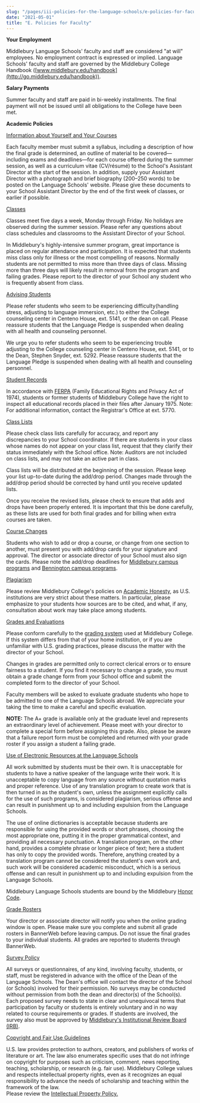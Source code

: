 ```yaml
---
slug: "/pages/iii-policies-for-the-language-schools/e-policies-for-faculty"
date: "2021-05-01"
title: "E. Policies for Faculty"
---
```


**Your Employment**

Middlebury Language Schools' faculty and staff are considered "at will" employees. No employment contract is expressed or implied. Language Schools' faculty and staff are governed by the Middlebury College Handbook ([www.middlebury.edu/handbook](http://go.middlebury.edu/handbook)).

**Salary Payments**

Summer faculty and staff are paid in bi-weekly installments. The final payment will not be issued until all obligations to the College have been met.

**Academic Policies**

<span style="text-decoration:underline">Information about Yourself and Your Courses</span>

Each faculty member must submit a syllabus, including a description of how the final grade is determined, an outline of material to be covered—including exams and deadlines—for each course offered during the summer session, as well as a curriculum vitae (CV/résumé) to the School's Assistant Director at the start of the session. In addition, supply your Assistant Director with a photograph and brief biography (200–250 words) to be posted on the Language Schools' website. Please give these documents to your School Assistant Director by the end of the first week of classes, or earlier if possible.

<span style="text-decoration:underline">Classes</span>

Classes meet five days a week, Monday through Friday. No holidays are observed during the summer session. Please refer any questions about class schedules and classrooms to the Assistant Director of your School.

In Middlebury's highly-intensive summer program, great importance is placed on regular attendance and participation. It is expected that students miss class only for illness or the most compelling of reasons. Normally students are not permitted to miss more than three days of class. Missing more than three days will likely result in removal from the program and failing grades. Please report to the director of your School any student who is frequently absent from class.

<span style="text-decoration:underline">Advising Students</span>

Please refer students who seem to be experiencing difficulty(handling stress, adjusting to language immersion, etc.) to either the College counseling center in Centeno House, ext. 5141, or the dean on call. Please reassure students that the Language Pledge is suspended when dealing with all health and counseling personnel.

We urge you to refer students who seem to be experiencing trouble adjusting to the College counseling center in Centeno House, ext. 5141, or to the Dean, Stephen Snyder, ext. 5292\. Please reassure students that the Language Pledge is suspended when dealing with all health and counseling personnel.

<span style="text-decoration:underline">Student Records</span>

In accordance with [FERPA](/pages/i-policies-for-all/records/ferpa) (Family Educational Rights and Privacy Act of 1974), students or former students of Middlebury College have the right to inspect all educational records placed in their files after January 1975\. Note: For additional information, contact the Registrar's Office at ext. 5770.

<span style="text-decoration:underline">Class Lists</span>

Please check class lists carefully for accuracy, and report any discrepancies to your School coordinator. If there are students in your class whose names do not appear on your class list, request that they clarify their status immediately with the School office. Note: Auditors are not included on class lists, and may not take an active part in class.

Class lists will be distributed at the beginning of the session. Please keep your list up-to-date during the add/drop period. Changes made through the add/drop period should be corrected by hand until you receive updated lists.

Once you receive the revised lists, please check to ensure that adds and drops have been properly entered. It is important that this be done carefully, as these lists are used for both final grades and for billing when extra courses are taken.

<span style="text-decoration:underline">Course Changes</span>

Students who wish to add or drop a course, or change from one section to another, must present you with add/drop cards for your signature and approval. The director or associate director of your School must also sign the cards. Please note the add/drop deadlines for [Middlebury campus programs](/pages/iii-policies-for-the-language-schools/b-academic-policies/b-4-registration) and [Bennington campus programs](/pages/iii-policies-for-the-language-schools/b-academic-policies/b-4-registration).

<span style="text-decoration:underline">Plagiarism</span>

Please review Middlebury College's policies on [Academic Honesty](/pages/ii-ug-college-policies/ug-policies/academics/acad-honesty), as U.S. institutions are very strict about these matters. In particular, please emphasize to your students how sources are to be cited, and what, if any, consultation about work may take place among students.

<span style="text-decoration:underline">Grades and Evaluations</span>

Please conform carefully to the [grading system](/pages/ii-ug-college-policies/ug-policies/academics/grades-transcripts) used at Middlebury College. If this system differs from that of your home institution, or if you are unfamiliar with U.S. grading practices, please discuss the matter with the director of your School.

Changes in grades are permitted only to correct clerical errors or to ensure fairness to a student. If you find it necessary to change a grade, you must obtain a grade change form from your School office and submit the completed form to the director of your School.

Faculty members will be asked to evaluate graduate students who hope to be admitted to one of the Language Schools abroad. We appreciate your taking the time to make a careful and specific evaluation.

**NOTE:** The A+ grade is available only at the graduate level and represents an extraordinary level of achievement. Please meet with your director to complete a special form before assigning this grade. Also, please be aware that a failure report form must be completed and returned with your grade roster if you assign a student a failing grade.

<span style="text-decoration:underline">Use of Electronic Resources at the Language Schools</span>

All work submitted by students must be their own. It is unacceptable for students to have a native speaker of the language write their work. It is unacceptable to copy language from any source without quotation marks and proper reference. Use of any translation program to create work that is then turned in as the student's own, unless the assignment explicitly calls for the use of such programs, is considered plagiarism, serious offense and can result in punishment up to and including expulsion from the Language Schools.

The use of online dictionaries is acceptable because students are responsible for using the provided words or short phrases, choosing the most appropriate one, putting it in the proper grammatical context, and providing all necessary punctuation. A translation program, on the other hand, provides a complete phrase or longer piece of text; here a student has only to copy the provided words. Therefore, anything created by a translation program cannot be considered the student's own work and, such work will be considered academic misconduct, which is a serious offense and can result in punishment up to and including expulsion from the Language Schools.

Middlebury Language Schools students are bound by the Middlebury [Honor Code](/pages/ii-ug-college-policies/ug-policies/academics/acad-honesty).   
<span></span>

<span style="text-decoration:underline">Grade Rosters</span>

Your director or associate director will notify you when the online grading window is open. Please make sure you complete and submit all grade rosters in BannerWeb before leaving campus. Do not issue the final grades to your individual students. All grades are reported to students through BannerWeb.

<span style="text-decoration:underline">Survey Policy</span>

All surveys or questionnaires, of any kind, involving faculty, students, or staff, must be registered in advance with the office of the Dean of the Language Schools. The Dean's office will contact the director of the School (or Schools) involved for their permission. No surveys may be conducted without permission from both the dean and director(s) of the School(s). Each proposed survey needs to state in clear and unequivocal terms that participation by faculty or students is entirely voluntary and in no way related to course requirements or grades. If students are involved, the survey also must be approved by [Middlebury's Institutional Review Board (IRB)](http://www.middlebury.edu/academics/resources/irb).

<span style="text-decoration:underline">Copyright and Fair Use Guidelines</span>

U.S. law provides protection to authors, creators, and publishers of works of literature or art. The law also enumerates specific uses that do not infringe on copyright for purposes such as criticism, comment, news reporting, teaching, scholarship, or research (e.g. fair use). Middlebury College values and respects intellectual property rights, even as it recognizes an equal responsibility to advance the needs of scholarship and teaching within the framework of the law.  
Please review the [Intellectual Property Policy.](/pages/i-policies-for-all/appropriate-use/intell-property)
